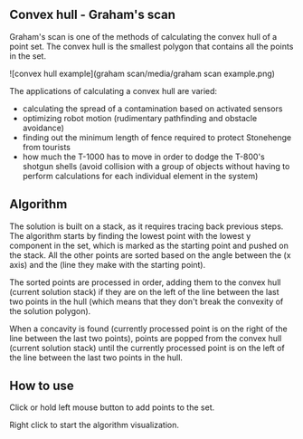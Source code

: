 ## Convex hull - Graham's scan

Graham's scan is one of the methods of calculating the convex hull of a point set. The convex hull is the smallest polygon that contains all the points in the set.

![convex hull example](graham scan/media/graham scan example.png)

The applications of calculating a convex hull are varied:
- calculating the spread of a contamination based on activated sensors
- optimizing robot motion (rudimentary pathfinding and obstacle avoidance)
- finding out the minimum length of fence required to protect Stonehenge from tourists
- how much the T-1000 has to move in order to dodge the T-800's shotgun shells (avoid collision with a group of objects without having to perform calculations for each individual element in the system)

## Algorithm

The solution is built on a stack, as it requires tracing back previous steps. The algorithm starts by finding the lowest point with the lowest y component in the set, which is marked as the starting point and pushed on the stack. All the other points are sorted based on the angle between the (x axis) and the (line they make with the starting point).

The sorted points are processed in order, adding them to the convex hull (current solution stack) if they are on the left of the line between the last two points in the hull (which means that they don't break the convexity of the solution polygon).

When a concavity is found (currently processed point is on the right of the line between the last two points), points are popped from the convex hull (current solution stack) until the currently processed point is on the left of the line between the last two points in the hull.

## How to use

Click or hold left mouse button to add points to the set.

Right click to start the algorithm visualization.
